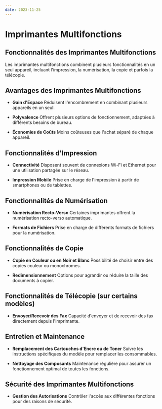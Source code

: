 ```yaml
---
date: 2023-11-25
---
```

# Imprimantes Multifonctions

## Fonctionnalités des Imprimantes Multifonctions
Les imprimantes multifonctions combinent plusieurs fonctionnalités en un seul appareil, incluant l'impression, la numérisation, la copie et parfois la télécopie.

## Avantages des Imprimantes Multifonctions
- **Gain d'Espace**
  Réduisent l'encombrement en combinant plusieurs appareils en un seul.

- **Polyvalence**
  Offrent plusieurs options de fonctionnement, adaptées à différents besoins de bureau.

- **Économies de Coûts**
  Moins coûteuses que l'achat séparé de chaque appareil.

## Fonctionnalités d'Impression
- **Connectivité**
  Disposent souvent de connexions Wi-Fi et Ethernet pour une utilisation partagée sur le réseau.

- **Impression Mobile**
  Prise en charge de l'impression à partir de smartphones ou de tablettes.

## Fonctionnalités de Numérisation
- **Numérisation Recto-Verso**
  Certaines imprimantes offrent la numérisation recto-verso automatique.

- **Formats de Fichiers**
  Prise en charge de différents formats de fichiers pour la numérisation.

## Fonctionnalités de Copie
- **Copie en Couleur ou en Noir et Blanc**
  Possibilité de choisir entre des copies couleur ou monochromes.

- **Redimensionnement**
  Options pour agrandir ou réduire la taille des documents à copier.

## Fonctionnalités de Télécopie (sur certains modèles)
- **Envoyer/Recevoir des Fax**
  Capacité d'envoyer et de recevoir des fax directement depuis l'imprimante.

## Entretien et Maintenance
- **Remplacement des Cartouches d'Encre ou de Toner**
  Suivre les instructions spécifiques du modèle pour remplacer les consommables.

- **Nettoyage des Composants**
  Maintenance régulière pour assurer un fonctionnement optimal de toutes les fonctions.

## Sécurité des Imprimantes Multifonctions
- **Gestion des Autorisations**
  Contrôler l'accès aux différentes fonctions pour des raisons de sécurité.
